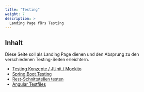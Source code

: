```yaml
---
title: "Testing"
weight: 7
description: >
  Landing Page fürs Testing
---
```


## Inhalt

Diese Seite soll als Landing Page dienen und den Absprung zu den verschiedenen Testing-Seiten erleichtern.

- [Testing Konzepte / JUnit / Mockito](../02_java/08_java-testing)
- [Spring Boot Testing](../02_java/12_spring-framework/09_spring-boot-testing)
- [Rest-Schnittstellen testen](../02_java/12_spring-framework/08_rest-testing/)
- [Angular Testfiles](../web/angular/02_7_angular_unit_test/)
